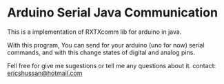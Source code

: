 Arduino Serial Java Communication
=================

This is a implementation of RXTXcomm lib for arduino in java.

With this program, You can send for your arduino (uno for now) serial commands, and with this change states of digital and analog pins. 

Fell free for give me sugestions or tell me any questions about it. 
contact: ericshussan@hotmail.com
